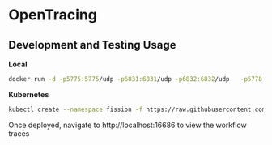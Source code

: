 # OpenTracing

## Development and Testing Usage

**Local**
```bash
docker run -d -p5775:5775/udp -p6831:6831/udp -p6832:6832/udp   -p5778:5778 -p16686:16686 -p14268:14268 -p9411:9411 jaegertracing/all-in-one:0.8.0
```

**Kubernetes**
```bash
kubectl create --namespace fission -f https://raw.githubusercontent.com/jaegertracing/jaeger-kubernetes/master/all-in-one/jaeger-all-in-one-template.yml
```

Once deployed, navigate to http://localhost:16686 to view the workflow traces